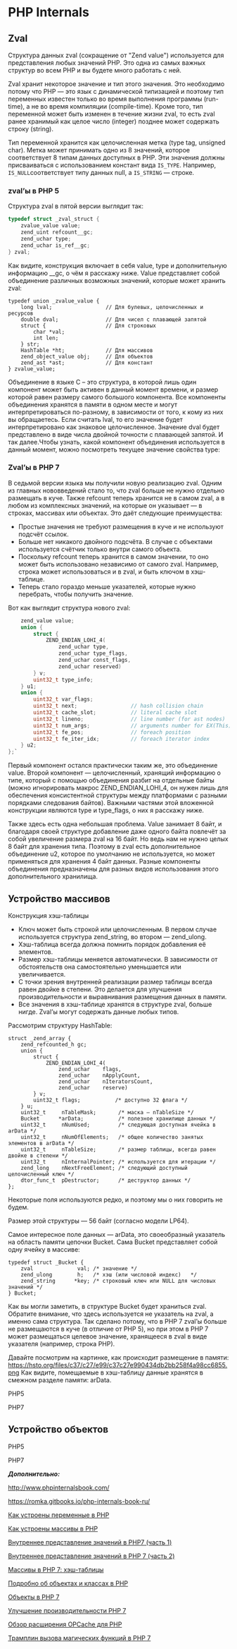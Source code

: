 # PHP Internals

## Zval

Структура данных zval (сокращение от "Zend value") используется для представления любых значений PHP. Это одна из самых важных структур во всем PHP и вы будете много работать с ней. 

Zval хранит некоторое значение и тип этого значения. Это необходимо потому что PHP — это язык с динамической типизацией и поэтому тип переменных известен только во время выполнения программы (run-time), а не во время компиляции (compile-time). Кроме того, тип переменной может быть изменен в течение жизни zval, то есть zval ранее хранимый как целое число (integer) позднее может содержать строку (string).

Тип переменной хранится как целочисленная метка (type tag, unsigned char). Метка может принимать одно из 8 значений, которое соответствует 8 типам данных доступных в PHP. Эти значения должны присваиваться с использованием констант вида `IS_TYPE`. Например, `IS_NULL`соответствует типу данных null, а `IS_STRING` — строке.

### zval’ы в PHP 5

Структура zval в пятой версии выглядит так:

```C
typedef struct _zval_struct {
    zvalue_value value;
    zend_uint refcount__gc;
    zend_uchar type;
    zend_uchar is_ref__gc;
} zval;
```

Как видите, конструкция включает в себя value, type и дополнительную информацию __gc, о чём я расскажу ниже. Value представляет собой объединение различных возможных значений, которые может хранить zval:

```
typedef union _zvalue_value {
    long lval;                 // Для булевых, целочисленных и ресурсов
    double dval;               // Для чисел с плавающей запятой
    struct {                   // Для строковых
        char *val;
        int len;
    } str;
    HashTable *ht;             // Для массивов
    zend_object_value obj;     // Для объектов
    zend_ast *ast;             // Для констант
} zvalue_value;
```

Объединение в языке С – это структура, в которой лишь один компонент может быть активен в данный момент времени, и размер которой равен размеру самого большого компонента. Все компоненты объединения хранятся в памяти в одном месте и могут интерпретироваться по-разному, в зависимости от того, к кому из них вы обращаетесь. Если считать lval, то его значение будет интерпретировано как знаковое целочисленное. Значение dval будет представлено в виде числа двойной точности с плавающей запятой. И так далее.Чтобы узнать, какой компонент объединения используется в данный момент, можно посмотреть текущее значение свойства type:

### Zval’ы в PHP 7

В седьмой версии языка мы получили новую реализацию zval. Одним из главных нововведений стало то, что zval больше не нужно отдельно размещать в куче. Также refcount теперь хранится не в самом zval, а в любом из комплексных значений, на которые он указывает — в строках, массивах или объектах. Это даёт следующие преимущества:

- Простые значения не требуют размещения в куче и не используют подсчёт ссылок.
- Больше нет никакого двойного подсчёта. В случае с объектами используется счётчик только внутри самого объекта.
- Поскольку refcount теперь хранится в самом значении, то оно может быть использовано независимо от самого zval. Например, строка может использоваться и в zval, и быть ключом в хэш-таблице.
- Теперь стало гораздо меньше указателей, которые нужно перебрать, чтобы получить значение.

Вот как выглядит структура нового zval:

```c
    zend_value value;
    union {
        struct {
            ZEND_ENDIAN_LOHI_4(
                zend_uchar type,
                zend_uchar type_flags,
                zend_uchar const_flags,
                zend_uchar reserved)
        } v;
        uint32_t type_info;
    } u1;
    union {
        uint32_t var_flags;
        uint32_t next;                 // hash collision chain
        uint32_t cache_slot;           // literal cache slot
        uint32_t lineno;               // line number (for ast nodes)
        uint32_t num_args;             // arguments number for EX(This)
        uint32_t fe_pos;               // foreach position
        uint32_t fe_iter_idx;          // foreach iterator index
    } u2;
};`
```


Первый компонент остался практически таким же, это объединение value. Второй компонент — целочисленный, хранящий информацию о типе, который с помощью объединения разбит на отдельные байты (можно игнорировать макрос ZEND_ENDIAN_LOHI_4, он нужен лишь для обеспечения консистентной структуры между платформами с разными порядками следования байтов). Важными частями этой вложенной конструкции являются type и type_flags, о них я расскажу ниже.

Также здесь есть одна небольшая проблема. Value занимает 8 байт, и благодаря своей структуре добавление даже одного байта повлечёт за собой увеличение размера zval на 16 байт. Но ведь нам не нужно целых 8 байт для хранения типа. Поэтому в zval есть дополнительное объединение u2, которое по умолчанию не используется, но может применяться для хранения 4 байт данных. Разные компоненты объединения предназначены для разных видов использования этого дополнительного хранилища.

## Устройство массивов
Конструкция хэш-таблицы
 - Ключ может быть строкой или целочисленным. В первом случае используется структура zend_string, во втором — zend_ulong.
 - Хэш-таблица всегда должна помнить порядок добавления её элементов.
 - Размер хэш-таблицы меняется автоматически. В зависимости от обстоятельств она самостоятельно уменьшается или увеличивается.
 - С точки зрения внутренней реализации размер таблицы всегда равен двойке в степени. Это делается для улучшения производительности и выравнивания размещения данных в памяти.
 - Все значения в хэш-таблице хранятся в структуре zval, больше нигде. Zval’ы могут содержать данные любых типов.

Рассмотрим структуру HashTable:
```
struct _zend_array {
    zend_refcounted_h gc;
    union {
        struct {
            ZEND_ENDIAN_LOHI_4(
                zend_uchar    flags,
                zend_uchar    nApplyCount,
                zend_uchar    nIteratorsCount,
                zend_uchar    reserve)
        } v;
        uint32_t flags;           /* доступно 32 флага */
    } u;
    uint32_t     nTableMask;       /* маска — nTableSize */
    Bucket      *arData;           /* полезное хранилище данных */
    uint32_t     nNumUsed;         /* следующая доступная ячейка в arData */
    uint32_t     nNumOfElements;   /* общее количество занятых элементов в arData */
    uint32_t     nTableSize;       /* размер таблицы, всегда равен двойке в степени */
    uint32_t     nInternalPointer; /* используется для итерации */
    zend_long    nNextFreeElement; /* следующий доступный целочисленный ключ */
    dtor_func_t  pDestructor;      /* деструктор данных */
};
```
Некоторые поля используются редко, и поэтому мы о них говорить не будем. 

Размер этой структуры — 56 байт (согласно модели LP64).

Самое интересное поле данных — arData, это своеобразный указатель на область памяти цепочки Bucket. Сама Bucket представляет собой одну ячейку в массиве:
```
typedef struct _Bucket {
    zval              val; /* значение */
    zend_ulong        h;   /* хэш (или числовой индекс)   */
    zend_string      *key; /* строковый ключ или NULL для числовых значений */
} Bucket;
```
Как вы могли заметить, в структуре Bucket будет храниться zval. Обратите внимание, что здесь используется не указатель на zval, а именно сама структура. Так сделано потому, что в РНР 7 zval’ы больше не размещаются в куче (в отличие от PHP 5), но при этом в РНР 7 может размещаться целевое значение, хранящееся в zval в виде указателя (например, строка РНР).

Давайте посмотрим на картинке, как происходит размещение в памяти:
https://hsto.org/files/c37/c27/e99/c37c27e990434db2bb258f4a98cc6855.png
Как видите, помещаемые в хэш-таблицу данные хранятся в смежном разделе памяти: arData.

PHP5

PHP7

## Устройство объектов

PHP5

PHP7


***Дополнительно:***

http://www.phpinternalsbook.com/

https://romka.gitbooks.io/php-internals-book-ru/

[Как устроены переменные в PHP](https://habr.com/post/162713/)

[Как устроены массивы в PHP](https://habr.com/post/162685/)

[Внутреннее представление значений в PHP7 (часть 1)](https://habr.com/company/mailru/blog/257999/)

[Внутреннее представление значений в PHP 7 (часть 2)](https://habr.com/company/mailru/blog/261131/)

[Массивы в РНР 7: хэш-таблицы](https://habr.com/company/mailru/blog/308240/)

[Подробно об объектах и классах в PHP](https://habr.com/company/mailru/blog/255237/)

[Объекты в PHP 7](https://habr.com/company/mailru/blog/275497/)

[Улучшение производительности PHP 7](https://habr.com/company/mailru/blog/318008/)

[Обзор расширения OPCache для PHP](https://habr.com/company/mailru/blog/310054/)

[Трамплин вызова магических функций в PHP 7](https://habr.com/company/mailru/blog/311068/)
